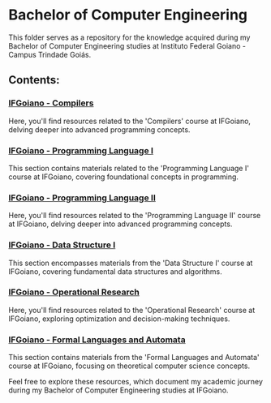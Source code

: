 # Bachelor of Computer Engineering

This folder serves as a repository for the knowledge acquired during my Bachelor of Computer Engineering studies at Instituto Federal Goiano - Campus Trindade Goiás.

## Contents:

### [IFGoiano - Compilers](https://github.com/kayckdelfino/public_knowledge_base/tree/main/Bachelor%20of%20Computer%20Engineering/IFGoiano%20-Compilers)

Here, you'll find resources related to the 'Compilers' course at IFGoiano, delving deeper into advanced programming concepts.

### [IFGoiano - Programming Language I](https://github.com/kayckdelfino/public_knowledge_base/tree/main/Bachelor%20of%20Computer%20Engineering/IFGoiano%20-%20Programming%20Language%20I)

This section contains materials related to the 'Programming Language I' course at IFGoiano, covering foundational concepts in programming.

### [IFGoiano - Programming Language II](https://github.com/kayckdelfino/public_knowledge_base/tree/main/Bachelor%20of%20Computer%20Engineering/IFGoiano%20-%20Programming%20Language%20II)

Here, you'll find resources related to the 'Programming Language II' course at IFGoiano, delving deeper into advanced programming concepts.

### [IFGoiano - Data Structure I](https://github.com/kayckdelfino/public_knowledge_base/tree/main/Bachelor%20of%20Computer%20Engineering/IFGoiano%20-%20Data%20Structure%20I)

This section encompasses materials from the 'Data Structure I' course at IFGoiano, covering fundamental data structures and algorithms.

### [IFGoiano - Operational Research](https://github.com/kayckdelfino/public_knowledge_base/tree/main/Bachelor%20of%20Computer%20Engineering/IFGoiano%20-%20Operational%20Research)

Here, you'll find resources related to the 'Operational Research' course at IFGoiano, exploring optimization and decision-making techniques.

### [IFGoiano - Formal Languages and Automata](https://github.com/kayckdelfino/public_knowledge_base/tree/main/Bachelor%20of%20Computer%20Engineering/IFGoiano%20-%20Formal%20Languages%20and%20Automata)

This section contains materials from the 'Formal Languages and Automata' course at IFGoiano, focusing on theoretical computer science concepts.

Feel free to explore these resources, which document my academic journey during my Bachelor of Computer Engineering studies at IFGoiano.
